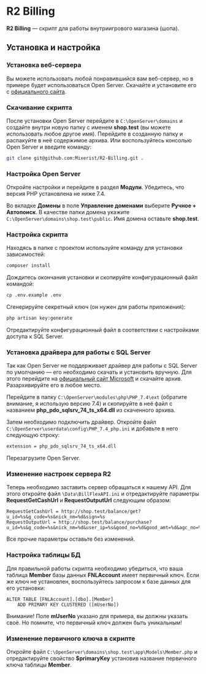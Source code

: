 # R2 Billing

**R2 Billing** — скрипт для работы внутриигрового магазина (шопа).

## Установка и настройка

### Установка веб-сервера

Вы можете использовать любой понравившийся вам веб-сервер, но в примере будет использоваться Open Server. Скачайте и
установите его с [официального сайта](https://ospanel.io).

### Скачивание скрипта

После установки Open Server перейдите в `C:\OpenServer\domains` и создайте внутри новую папку с
именем **shop.test** (вы можете использовать любое другое имя). Перейдите в созданную папку и распакуйте в неё
содержимое архива. Или воспользуйтесь консолью Open Server и введите команду:

```bash
git clone git@github.com:Mixerist/R2-Billing.git .
```

### Настройка Open Server

Откройте настройки и перейдите в раздел **Модули**. Убедитесь, что
версия PHP установлена не ниже 7.4.

Во вкладке **Домены** в поле **Управление доменами** выберите **Ручное + Автопоиск**. В качестве папки домена
укажите `C:\OpenServer\domains\shop.test\public`. Имя домена оставьте **shop.test**.

### Настройка скрипта

Находясь в папке с проектом используйте команду для установки зависимостей:

```bash
composer install
```

Дождитесь окончания установки и скопируйте конфигурационный файл командой:

```bash
cp .env.example .env
```

Сгенерируйте секретный ключ (он нужен для работы приложения):

```bash
php artisan key:generate
```

Отредактируйте конфигурационный файл в соответствии с настройками доступа к SQL Server.

### Установка драйвера для работы с SQL Server

Так как Open Server не поддерживает драйвер для работы с SQL Server по умолчанию — его необходимо скачать и
установить вручную. Для этого перейдите
на [официальный сайт Microsoft](https://docs.microsoft.com/ru-ru/sql/connect/php/download-drivers-php-sql-server?view=sql-server-ver16)
и скачайте архив. Разархивируйте его в любое место.

Перейдите в папку `C:\OpenServer\modules\php\PHP_7.4\ext` (обратите внимание, я использую версию 7.4) и скопируйте в неё
файл с названием **php_pdo_sqlsrv_74_ts_x64.dll** из скаченного архива.

Затем необходимо подключить драйвер. Откройте файл `C:\OpenServer\userdata\config\PHP_7.4_php.ini` и добавьте в него
следующую строку:

```bash
extension = php_pdo_sqlsrv_74_ts_x64.dll
```

Перезагрузите Open Server.

### Изменение настроек сервера R2

Теперь необходимо заставить сервер обращаться к нашему API. Для этого откройте файл `\Data\BillFlexAPI.ini` и
отредактируйте параметры **RequestGetCashUrl** и **RequestOutputUrl** следующим образом:

```text
RequestGetCashUrl = http://shop.test/balance/get?u_id=%s&g_code=%s&nick_nm=%d&sign=%s
RequestOutputUrl = http://shop.test/balance/purchase?u_id=%s&g_code=%s&nick_nm=%d&user_ip=%s&good_no=%d&good_amt=%d&agc_no=%s&etc2=%s&etc3=%d&etc4=%s&pd_title=%s&sign=%s
```

Все прочие параметры оставьте без изменений.

### Настройка таблицы БД

Для правильной работы скрипта необходимо убедиться, что ваша таблица **Member** базы данных **FNLAccount** имеет
первичный ключ.
Если же ключ не установлен, воспользуйтесь запросом к базе данных для его установки:

```tsql
ALTER TABLE [FNLAccount].[dbo].[Member]
    ADD PRIMARY KEY CLUSTERED ([mUserNo])
```

Внимание! Поле **mUserNo** указано для примера, вы должны указать своё. Но помните, что первичный ключ должен быть
уникальным!

### Изменение первичного ключа в скрипте

Откройте файл `C:\OpenServer\domains\shop.test\app\Models\Member.php` и отредактируйте свойство **$primaryKey**
установив название первичного ключа таблицы **Member**.

